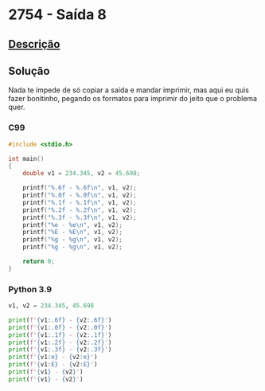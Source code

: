 # 2754 - Saída 8

## [Descrição](https://www.beecrowd.com.br/judge/pt/problems/view/2754)

## Solução

Nada te impede de só copiar a saída e mandar imprimir, mas aqui eu quis fazer bonitinho, pegando os formatos para imprimir do jeito que o problema quer.

### C99

```c
#include <stdio.h>

int main()
{
    double v1 = 234.345, v2 = 45.698;

    printf("%.6f - %.6f\n", v1, v2);
    printf("%.0f - %.0f\n", v1, v2);
    printf("%.1f - %.1f\n", v1, v2);
    printf("%.2f - %.2f\n", v1, v2);
    printf("%.3f - %.3f\n", v1, v2);
    printf("%e - %e\n", v1, v2);
    printf("%E - %E\n", v1, v2);
    printf("%g - %g\n", v1, v2);
    printf("%g - %g\n", v1, v2);

    return 0;
}
```

### Python 3.9

```py
v1, v2 = 234.345, 45.698

print(f'{v1:.6f} - {v2:.6f}')
print(f'{v1:.0f} - {v2:.0f}')
print(f'{v1:.1f} - {v2:.1f}')
print(f'{v1:.2f} - {v2:.2f}')
print(f'{v1:.3f} - {v2:.3f}')
print(f'{v1:e} - {v2:e}')
print(f'{v1:E} - {v2:E}')
print(f'{v1} - {v2}')
print(f'{v1} - {v2}')
```